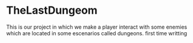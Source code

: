 # TheLastDungeom
This is our project in which we make a player interact with some enemies which are located in some escenarios called dungeons.
first time writting 

